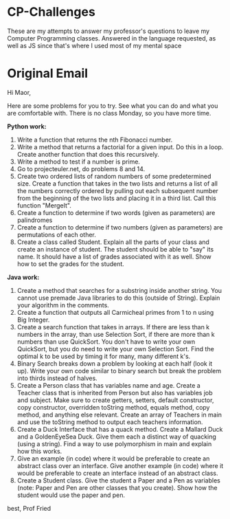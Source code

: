 # CP-Challenges
These are my attempts to answer my professor's questions to leave my Computer Programming classes. Answered in the language requested, as well as JS since that's where I used most of my mental space

# Original Email

Hi Maor, 

Here are some problems for you to try. See what you can do and what you are comfortable with.  There is no class Monday, so you have more time.

**Python work:**

1.	Write a function that returns the nth Fibonacci number.
2.	Write a method that returns a factorial for a given input. Do this in a loop. Create another function that does this recursively.  
3.	Write a method to test if a number is prime.  
4.	Go to projecteuler.net, do problems 8 and 14.
5.	Create two ordered lists of random numbers of some predetermined size. Create a function that takes in the two lists and returns a list of all the numbers correctly ordered by pulling out each subsequent number from the beginning of the two lists and placing it in a third list.  Call this function "MergeIt".
6.	Create a function to determine if two words (given as parameters) are palindromes
7.	Create a function to determine if two numbers (given as parameters) are permutations of each other.
8.	Create a class called Student. Explain all the parts of your class and create an instance of student.  The student should be able to "say" its name.  It should have a list of grades associated with it as well. Show how to set the grades for the student.

**Java work:**

1.	Create a method that searches for a substring inside another string. You cannot use premade Java libraries to do this (outside of String). Explain your algorithm in the comments.
2.	Create a function that outputs all Carmicheal primes from 1 to n using Big Integer.
3.	Create a search function that takes in arrays. If there are less than k numbers in the array, than use Selection Sort, if there are more than k numbers than use QuickSort. You don't have to write your own QuickSort, but you do need to write your own Selection Sort. Find the optimal k to be used by timing it for many, many different k's.
4.	Binary Search breaks down a problem by looking at each half (look it up). Write your own code similar to binary search but break the problem into thirds instead of halves.
5.	Create a Person class that has variables name and age. Create a Teacher class that is inherited from Person but also has variables job and subject. Make sure to create getters, setters, default constructor, copy constructor, overridden toString method, equals method, copy method, and anything else relevant.  Create an array of Teachers in main and use the toString method to output each teachers information.
6.	Create a Duck Interface that has a quack method.  Create a Mallard Duck and a GoldenEyeSea Duck.  Give them each a distinct way of quacking (using a string).  Find a way to use polymorphism in main and explain how this works.
7.	Give an example (in code) where it would be preferable to create an abstract class over an interface. Give another example (in code) where it would be preferable to create an interface instead of an abstract class.
8.	Create a Student class. Give the student a Paper and a Pen as variables (note: Paper and Pen are other classes that you create). Show how the student would use the paper and pen.

best,
Prof Fried
